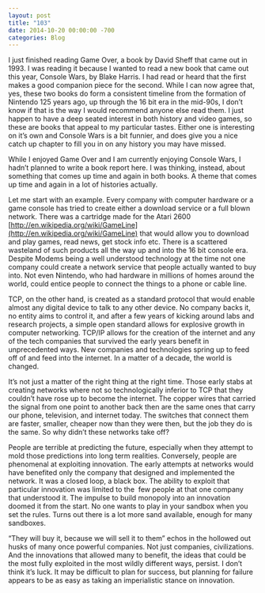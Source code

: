 ```yaml
---
layout: post
title: "103"
date: 2014-10-20 00:00:00 -700
categories: Blog
---
```


I just finished reading Game Over, a book by David Sheff that came out in 1993. I was reading it because I wanted to read a new book that came out this year, Console Wars, by Blake Harris. I had read or heard that the first makes a good companion piece for the second. While I can now agree that, yes, these two books do form a consistent timeline from the formation of Nintendo 125 years ago, up through the 16 bit era in the mid-90s, I don’t know if that is the way I would recommend anyone else read them. I just happen to have a deep seated interest in both history and video games, so these are books that appeal to my particular tastes. Either one is interesting on it’s own and Console Wars is a bit funnier, and does give you a nice catch up chapter to fill you in on any history you may have missed.

While I enjoyed Game Over and I am currently enjoying Console Wars, I hadn’t planned to write a book report here. I was thinking, instead, about something that comes up time and again in both books. A theme that comes up time and again in a lot of histories actually.

Let me start with an example. Every company with computer hardware or a game console has tried to create either a download service or a full blown network. There was a cartridge made for the Atari 2600 [http://en.wikipedia.org/wiki/GameLine](http://en.wikipedia.org/wiki/GameLine) that would allow you to download and play games, read news, get stock info etc. There is a scattered wasteland of such products all the way up and into the 16 bit console era. Despite Modems being a well understood technology at the time not one company could create a network service that people actually wanted to buy into. Not even Nintendo, who had hardware in millions of homes around the world, could entice people to connect the things to a phone or cable line.

TCP, on the other hand, is created as a standard protocol that would enable almost any digital device to talk to any other device. No company backs it, no entity aims to control it, and after a few years of kicking around labs and research projects, a simple open standard allows for explosive growth in computer networking. TCP/IP allows for the creation of the internet and any of the tech companies that survived the early years benefit in unprecedented ways. New companies and technologies spring up to feed off of and feed into the internet. In a matter of a decade, the world is changed.

It’s not just a matter of the right thing at the right time. Those early stabs at creating networks where not so technologically inferior to TCP that they couldn’t have rose up to become the internet. The copper wires that carried the signal from one point to another back then are the same ones that carry our phone, television, and internet today. The switches that connect them are faster, smaller, cheaper now than they were then, but the job they do is the same. So why didn’t these networks take off?

People are terrible at predicting the future, especially when they attempt to mold those predictions into long term realities. Conversely, people are phenomenal at exploiting innovation. The early attempts at networks would have benefited only the company that designed and implemented the network. It was a closed loop, a black box. The ability to exploit that particular innovation was limited to the  few people at that one company that understood it. The impulse to build monopoly into an innovation doomed it from the start. No one wants to play in your sandbox when you set the rules. Turns out there is a lot more sand available, enough for many sandboxes.

“They will buy it, because we will sell it to them” echos in the hollowed out husks of many once powerful companies. Not just companies, civilizations. And the innovations that allowed many to benefit, the ideas that could be the most fully exploited in the most wildly different ways, persist. I don’t think it’s luck. It may be difficult to plan for success, but planning for failure appears to be as easy as taking an imperialistic stance on innovation.
